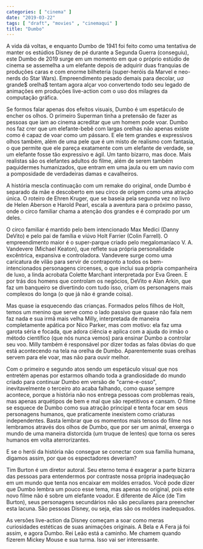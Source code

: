 ```yaml
---
categories: [ "cinema" ]
date: "2019-03-22"
tags: [ "draft", "movies" , "cinemaqui" ]
title: "Dumbo"
---
```

A vida dá voltas, e enquanto Dumbo de 1941 foi feito como uma tentativa
de manter os estúdios Disney de pé durante a Segunda Guerra (conseguiu),
este Dumbo de 2019 surge em um momento em que o próprio estúdio de
cinema se assemelha a um elefante depois de adquirir duas franquias
de produções caras e com enorme bilheteria (super-heróis da Marvel
e neo-nerds do Star Wars). Empreendimento pesado demais para decolar,
$ua$ grande$ orelha$ tentam agora alçar voo convertendo todo seu legado
de animações em produções live-action com o uso dos milagres da
computação gráfica.

Se formos falar apenas dos efeitos visuais, Dumbo é um espetáculo
de encher os olhos. O primeiro Superman tinha a pretensão de fazer as
pessoas que iam ao cinema acreditar que um homem pode voar. Dumbo nos faz
crer que um elefante-bebê com largas orelhas não apenas existe como é
capaz de voar como um pássaro. E ele tem grandes e expressivos olhos
também, além de uma pele que é um misto de realismo com fantasia,
o que permite que ele pareça exatamente com um elefante de verdade,
se um elefante fosse tão expressivo e ágil. Um tanto bizarro, mas
doce. Mais realistas são os elefantes adultos do filme, além de serem
também paquidermes humanizados, que entram em uma jaula ou em um navio
com a pomposidade de verdadeiras damas e cavalheiros.

A história mescla continuação com um remake do original, onde Dumbo é
separado da mãe e descoberto em seu circo de origem como uma atração
única. O roteiro de Ehren Kruger, que se baseia pela segunda vez no livro
de Helen Aberson e Harold Pearl, escala a aventura para o próximo passo,
onde o circo familiar chama a atenção dos grandes e é comprado por
um deles.

O circo familiar é mantido pelo bem intencionado Max Medici (Danny
DeVito) e pelo pai de família e viúvo Holt Farrier (Colin Farrell). O
empreendimento maior é o super-parque criado pelo megalomaníaco
V. A. Vandevere (Michael Keaton), que reflete sua própria personalidade
excêntrica, expansiva e controladora. Vandevere surge como uma caricatura
de vilão para servir de contraponto a todos os bem-intencionados
personagens circenses, o que inclui sua própria companheira de luxo,
a linda acrobata Colette Marchant interpretada por Eva Green. E por
trás dos homens que controlam os negócios, DeVito e Alan Arkin, que
faz um banqueiro se divertindo com tudo isso, criam os personagens mais
complexos do longa (o que já não é grande coisa).

Mas quase ia esquecendo das crianças. Formados pelos filhos de Holt,
temos um menino que serve como o lado passivo que quase não fala nem faz
nada e sua irmã mais velha Milly, interpretada de maneira completamente
apática por Nico Parker, mas com motivo: ela faz uma garota séria
e focada, que adora ciência e aplica com a ajuda do irmão o método
científico (que nós nunca vemos) para ensinar Dumbo a controlar seu
voo. Milly também é responsável por dizer todas as falas óbvias do
que está acontecendo na tela na orelha de Dumbo. Aparentemente suas
orelhas servem para ele voar, mas não para ouvir melhor.

Com o primeiro e segundo atos sendo um espetáculo visual que nos
entretém apenas por estarmos olhando toda a grandiosidade do mundo criado
para continuar Dumbo em versão de "carne-e-osso", inevitavelmente
o terceiro ato acaba falhando, como quase sempre acontece, porque
a história não nos entrega pessoas com problemas reais, mas apenas
arquétipos de bem e mal que são repetitivos e cansam. O filme se esquece
de Dumbo como sua atração principal e tenta focar em seus personagens
humanos, que praticamente inexistem como criaturas independentes. Basta
lembrar que os momentos mais tensos do filme nos lembramos através dos
olhos de Dumbo, que por ser um animal, enxerga o mundo de uma maneira
distorcida (um truque de lentes) que torna os seres humanos em volta
aterrorizantes.  

E se o herói da história não consegue se conectar com sua família
humana, digamos assim, por que os espectadores deveriam?

Tim Burton é um diretor autoral. Seu eterno tema é exagerar a parte
bizarra das pessoas para entendermos por contraste nossa própria
inadequação em um mundo que tenta nos encaixar em moldes errados. Você
pode dizer que Dumbo lembra um pouco esse tema, mas apenas no original,
pois este novo filme não é sobre um elefante voador. E diferente de
Alice (de Tim Burton), seus personagens secundários não são peculiares
para preencher esta lacuna. São pessoas Disney, ou seja, elas são os
moldes inadequados.

As versões live-action da Disney começam a soar como meras curiosidades
estéticas de suas animações originais. A Bela e A Fera já foi assim,
e agora Dumbo. Rei Leão está a caminho. Me chamem quando fizerem Mickey
Mouse e sua turma. Isso vai ser interessante.
